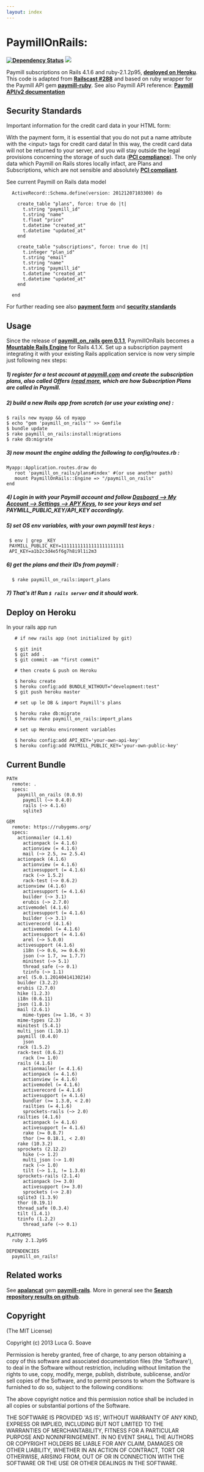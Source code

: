 ```yaml
---
layout: index
---
```



# PaymillOnRails:  

[**<img src="https://gemnasium.com/lgs/paymill_on_rails.png" alt="Dependency Status" />**][1] [**<img src="https://codeclimate.com/github/lgs/paymill_on_rails.png" />**][2] 

Paymill subscriptions on Rails 4.1.6 and ruby-2.1.2p95, [**deployed on Heroku**][3]. This code is adapted from [**Railscast #288**][4] and based on ruby wrapper for the Paymill API gem [**paymill-ruby**][5]. See also Paymill API reference:  [**Paymill API/v2 documentation**][6]

## Security Standards

Important information for the credit card data in your HTML form:

With the payment form, it is essential that you do not put a name attribute with the \<input\> tags for credit card data! In this way, the credit card data will not be returned to your server, and you will stay outside the legal provisions concerning the storage of such data ([**PCI compliance**][7]). The only data which Paymill on Rails stores locally infact, are Plans and Subscriptions, which are not sensible and absolutely [**PCI compliant**][7].

See current Paymill on Rails data model 

```
  ActiveRecord::Schema.define(version: 20121207103300) do

    create_table "plans", force: true do |t|
      t.string "paymill_id"
      t.string "name"
      t.float "price"
      t.datetime "created_at"
      t.datetime "updated_at"
    end

    create_table "subscriptions", force: true do |t|
      t.integer "plan_id"
      t.string "email"
      t.string "name"
      t.string "paymill_id"
      t.datetime "created_at"
      t.datetime "updated_at"
    end

  end
```

For further reading see also [**payment form**][8] and [**security standards**][9]

## Usage

Since the release of [**paymill_on_rails gem 0.1.1**][10], PaymillOnRails becomes a [**Mountable Rails Engine**][11] for Rails 4.1.X. Set up a subscription payment integrating it with your existing Rails application service is now very simple just following nex steps:

##### 1) register for a test account at [**paymill.com**][12] and create the subscription plans, also called Offers ([**read more**][13], which are how Subscription Plans are called in Paymill. 

##### 2) build a new Rails app from scratch (or use your existing one) :

  ```
  $ rails new myapp && cd myapp
  $ echo "gem 'paymill_on_rails'" >> Gemfile
  $ bundle update
  $ rake paymill_on_rails:install:migrations
  $ rake db:migrate
  ```

##### 3) now mount the engine adding the following to config/routes.rb :

  ```
  Myapp::Application.routes.draw do
     root 'paymill_on_rails/plans#index' #(or use another path)
     mount PaymillOnRails::Engine => "/paymill_on_rails"
  end
  ```

##### 4) Login in with your Paymill account and follow [**Dasboard --> My Account --> Settings --> APY Keys**][14], to see your keys and set PAYMILL_PUBLIC_KEY/API_KEY accordingly. 
    
##### 5) set OS env variables, with your own paymill test keys :

  ```
   $ env | grep _KEY
   PAYMILL_PUBLIC_KEY=11111111111111111111111
   API_KEY=a1b2c3d4e5f6g7h8i9l1i2m3
  ```

##### 6) get the plans and their IDs from paymill :

  ```
    $ rake paymill_on_rails:import_plans
  ```

##### 7) That's it! Run ```$ rails server``` and it should work.

## Deploy on Heroku

In your rails app run 

```
   # if new rails app (not initialized by git) 

   $ git init
   $ git add .
   $ git commit -am "first commit"

   # then create & push on Heroku

   $ heroku create
   $ heroku config:add BUNDLE_WITHOUT="development:test"
   $ git push heroku master

   # set up le DB & import Paymill's plans

   $ heroku rake db:migrate
   $ heroku rake paymill_on_rails:import_plans

   # set up Heroku environment variables

   $ heroku config:add API_KEY='your-own-api-key'
   $ heroku config:add PAYMILL_PUBLIC_KEY='your-own-public-key'
```

## Current Bundle

```
PATH
  remote: .
  specs:
    paymill_on_rails (0.0.9)
      paymill (~> 0.4.0)
      rails (~> 4.1.6)
      sqlite3

GEM
  remote: https://rubygems.org/
  specs:
    actionmailer (4.1.6)
      actionpack (= 4.1.6)
      actionview (= 4.1.6)
      mail (~> 2.5, >= 2.5.4)
    actionpack (4.1.6)
      actionview (= 4.1.6)
      activesupport (= 4.1.6)
      rack (~> 1.5.2)
      rack-test (~> 0.6.2)
    actionview (4.1.6)
      activesupport (= 4.1.6)
      builder (~> 3.1)
      erubis (~> 2.7.0)
    activemodel (4.1.6)
      activesupport (= 4.1.6)
      builder (~> 3.1)
    activerecord (4.1.6)
      activemodel (= 4.1.6)
      activesupport (= 4.1.6)
      arel (~> 5.0.0)
    activesupport (4.1.6)
      i18n (~> 0.6, >= 0.6.9)
      json (~> 1.7, >= 1.7.7)
      minitest (~> 5.1)
      thread_safe (~> 0.1)
      tzinfo (~> 1.1)
    arel (5.0.1.20140414130214)
    builder (3.2.2)
    erubis (2.7.0)
    hike (1.2.3)
    i18n (0.6.11)
    json (1.8.1)
    mail (2.6.1)
      mime-types (>= 1.16, < 3)
    mime-types (2.3)
    minitest (5.4.1)
    multi_json (1.10.1)
    paymill (0.4.0)
      json
    rack (1.5.2)
    rack-test (0.6.2)
      rack (>= 1.0)
    rails (4.1.6)
      actionmailer (= 4.1.6)
      actionpack (= 4.1.6)
      actionview (= 4.1.6)
      activemodel (= 4.1.6)
      activerecord (= 4.1.6)
      activesupport (= 4.1.6)
      bundler (>= 1.3.0, < 2.0)
      railties (= 4.1.6)
      sprockets-rails (~> 2.0)
    railties (4.1.6)
      actionpack (= 4.1.6)
      activesupport (= 4.1.6)
      rake (>= 0.8.7)
      thor (>= 0.18.1, < 2.0)
    rake (10.3.2)
    sprockets (2.12.2)
      hike (~> 1.2)
      multi_json (~> 1.0)
      rack (~> 1.0)
      tilt (~> 1.1, != 1.3.0)
    sprockets-rails (2.1.4)
      actionpack (>= 3.0)
      activesupport (>= 3.0)
      sprockets (~> 2.8)
    sqlite3 (1.3.9)
    thor (0.19.1)
    thread_safe (0.3.4)
    tilt (1.4.1)
    tzinfo (1.2.2)
      thread_safe (~> 0.1)

PLATFORMS
  ruby 2.1.2p95

DEPENDENCIES
  paymill_on_rails!
```

## Related works

See [**apalancat**][15] gem [**paymill-rails**][16]. More in general see the [**Search repository results on github**][17].

## Copyright

(The MIT License)

Copyright (c) 2013 Luca G. Soave

Permission is hereby granted, free of charge, to any person obtaining a copy
of this software and associated documentation files (the 'Software'), to deal
in the Software without restriction, including without limitation the rights
to use, copy, modify, merge, publish, distribute, sublicense, and/or sell
copies of the Software, and to permit persons to whom the Software is
furnished to do so, subject to the following conditions:

The above copyright notice and this permission notice shall be included in all
copies or substantial portions of the Software.

THE SOFTWARE IS PROVIDED 'AS IS', WITHOUT WARRANTY OF ANY KIND, EXPRESS OR
IMPLIED, INCLUDING BUT NOT LIMITED TO THE WARRANTIES OF MERCHANTABILITY,
FITNESS FOR A PARTICULAR PURPOSE AND NONINFRINGEMENT. IN NO EVENT SHALL THE
AUTHORS OR COPYRIGHT HOLDERS BE LIABLE FOR ANY CLAIM, DAMAGES OR OTHER
LIABILITY, WHETHER IN AN ACTION OF CONTRACT, TORT OR OTHERWISE, ARISING FROM,
OUT OF OR IN CONNECTION WITH THE SOFTWARE OR THE USE OR OTHER DEALINGS IN THE
SOFTWARE.

[1]: https://gemnasium.com/lgs/paymill_on_rails
[2]: https://codeclimate.com/github/lgs/paymill-on-rails
[3]: https://paymill-on-rails.herokuapp.com
[4]: http://railscasts.com/episodes/288-billing-with-stripe
[5]: https://github.com/dkd/paymill-ruby
[6]: https://www.paymill.com/en-gb/documentation-3/reference/api-reference/index.html
[7]: http://en.wikipedia.org/wiki/Payment_Card_Industry_Data_Security_Standard
[8]: https://paymill.com/en-gb/documentation-3/introduction/payment-form
[9]: https://paymill.com/en-gb/support-3/security/security-standards
[10]: https://rubygems.org/gems/paymill_on_rails
[11]: http://edgeguides.rubyonrails.org/engines.html
[12]: https://paymill.com
[13]: https://app.paymill.com/en-gb#!/offers
[14]: https://app.paymill.com/en-gb#!/index
[15]: https://github.com/apalancat
[16]: https://github.com/apalancat/paymill-rails
[17]: https://github.com/search?l=Ruby&q=paymill&ref=cmdform&type=Repositories

